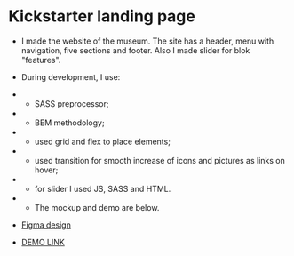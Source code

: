 # Kickstarter landing page
  - I made the website of the museum. The site has a header, menu with navigation, five sections and footer. Also I made slider for blok "features".
- During development, I use:
- - SASS preprocessor;
- - BEM methodology;
- - used grid and flex to place elements;
- - used transition for smooth increase of icons and pictures as links on hover;
- - for slider I used JS, SASS and HTML.

- - The mockup and demo are below.
- [Figma design](https://www.figma.com/file/Ujp7bCFuvuJlkn8TSbQPSZ/%E2%84%9611-(kickstarter)?node-id=19655%3A33)
- [DEMO LINK](https://vladyslavkolisnyk.github.io/landing_kickstarter/)
